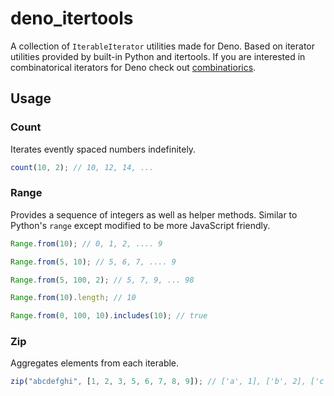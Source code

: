 # deno_itertools

A collection of `IterableIterator` utilities made for Deno. Based on iterator
utilities provided by built-in Python and itertools. If you are interested in
combinatorical iterators for Deno check out
[combinatiorics](https://deno.land/x/combinatorics).

## Usage

### Count

Iterates evently spaced numbers indefinitely.

```ts
count(10, 2); // 10, 12, 14, ...
```

### Range

Provides a sequence of integers as well as helper methods. Similar to Python's
`range` except modified to be more JavaScript friendly.

```ts
Range.from(10); // 0, 1, 2, .... 9
```

```ts
Range.from(5, 10); // 5, 6, 7, .... 9
```

```ts
Range.from(5, 100, 2); // 5, 7, 9, ... 98
```

```ts
Range.from(10).length; // 10
```

```ts
Range.from(0, 100, 10).includes(10); // true
```

### Zip

Aggregates elements from each iterable.

```ts
zip("abcdefghi", [1, 2, 3, 5, 6, 7, 8, 9]); // ['a', 1], ['b', 2], ['c', 3], ..., ['i', 9]
```
